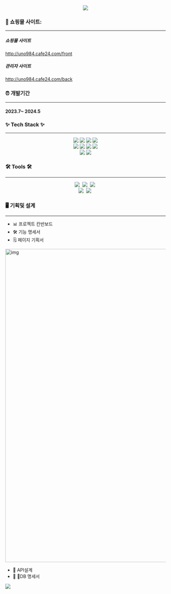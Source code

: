 
<div align="center">
	<img src="https://capsule-render.vercel.app/api?type=cylinder&color=auto&text=MY%20ShoppingMall&fontAlignY=45&fontSize=40&height=150&animation=blinking&desc=uno984&descAlignY=70">
</div>
   <div>
	   <h3>🔆 쇼핑몰 사이트: </h3><hr/>
	   <h5>쇼핑몰 사이트</h5> <a href="http://uno984.cafe24.com/front">http://uno984.cafe24.com/front</a>
	   <h5>관리자 사이트</h5> <a href="http://uno984.cafe24.com/back">http://uno984.cafe24.com/back</a>
   </div>
   <div>
	   <h3 >⏰ 개발기간</h3><hr/>
	   <h4>2023.7~ 2024.5</h4>
	 
   </div>
  <h3>✨ Tech Stack ✨</h3><hr/>
  <div align="center" >	  
	  <img src="https://img.shields.io/badge/typescript-%23007ACC.svg?style=for-the-badge&logo=typescript&logoColor=white"/>
	  <img src="https://img.shields.io/badge/css3-%231572B6.svg?style=for-the-badge&logo=css3&logoColor=white"/>
	  <img src="https://img.shields.io/badge/html5-%23E34F26.svg?style=for-the-badge&logo=html5&logoColor=white"/>
	  <img src="https://img.shields.io/badge/java-%23ED8B00.svg?style=for-the-badge&logo=openjdk&logoColor=white"/><br/>
	  <img src="https://img.shields.io/badge/javascript-%23323330.svg?style=for-the-badge&logo=javascript&logoColor=%23F7DF1E"/>
	  <img src="https://img.shields.io/badge/MariaDB-003545?style=for-the-badge&logo=mariadb&logoColor=white"/>
	  <img src="https://img.shields.io/badge/bootstrap-%238511FA.svg?style=for-the-badge&logo=bootstrap&logoColor=white"/>
	  <img src="https://img.shields.io/badge/jquery-%230769AD.svg?style=for-the-badge&logo=jquery&logoColor=white"/><br/>
	  <img src="https://img.shields.io/badge/JWT-black?style=for-the-badge&logo=JSON%20web%20tokens"/>
	  <img src="https://img.shields.io/badge/vuejs-%2335495e.svg?style=for-the-badge&logo=vuedotjs&logoColor=%234FC08D"/>
  </div>
  <h3>🛠 Tools 🛠</h3><hr/>
  <div align="center">
    <img src="https://img.shields.io/badge/git-F05033.svg?style=for-the-badge&logo=git&logoColor=white" />&nbsp
    <img src="https://img.shields.io/badge/github-181717.svg?style=for-the-badge&logo=github&logoColor=white" />&nbsp
    <img src="https://img.shields.io/badge/VSCode-2C2C32.svg?style=for-the-badge&logo=visual-studio-code&logoColor=22ABF3" />&nbsp
  </div>
  
  <div align="center">
    <img src="https://img.shields.io/badge/adobe%20photoshop-08253c.svg?style=for-the-badge&logo=adobe%20photoshop&logoColor=37abff" />&nbsp
    <img src="https://img.shields.io/badge/IntelliJIDEA-000000.svg?style=for-the-badge&logo=intellij-idea&logoColor=white" />&nbsp
  </div>
    <div>
         <h3>🖥️ 기획및 설계</h3><hr/>
	     <ul>
			  <li>📊 프로젝트 칸반보드</li>
			  <li>🛠️ 기능 명세서</li>
			  <li>🗒️ 페이지 기획서</li>
	   </ul>
      <img width="982" alt="img" src="https://github.com/mee0000/SpMall_project/assets/150937167/5d22b259-c3bc-49e5-8e67-3d0e61416925">
   
   </div>
   <div>
	     <ul>
			  <li>📝 API설계</li>
			  <li>💾 DB 명세서</li>
	   </ul>  
   </div>
    <img src="https://github.com/mee0000/SpMall_project/assets/150937167/24c95dfd-14c4-410f-8809-e95e4329da5d"/>
